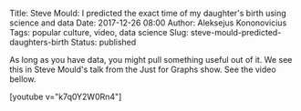 Title: Steve Mould: I predicted the exact time of my daughter's birth using science and data
Date: 2017-12-26 08:00
Author: Aleksejus Kononovicius
Tags: popular culture, video, data science
Slug: steve-mould-predicted-daughters-birth
Status: published

As long as you have data, you might pull something useful out of it. We see this in Steve Mould's talk from the Just for Graphs show. See the video bellow.

[youtube v="k7q0Y2W0Rn4"]
